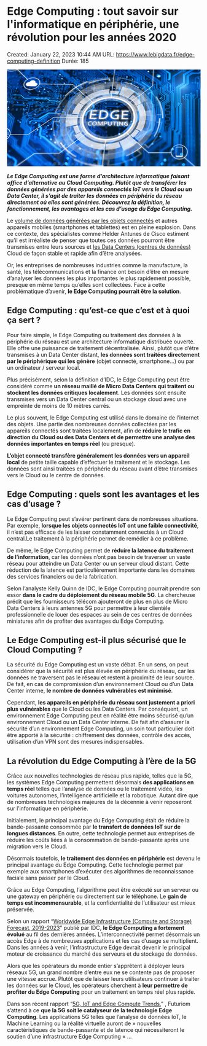 # Edge Computing : tout savoir sur l'informatique en périphérie, une révolution pour les années 2020

Created: January 22, 2023 10:44 AM
URL: https://www.lebigdata.fr/edge-computing-definition
Durée: 185

![Edge%20Computing%20tout%20savoir%20sur%20l'informatique%20en%20p%20bf631a6ba2154393beb83e09f9ebf03d/edge-computing-tout-savoir-660x330.png](Edge%20Computing%20tout%20savoir%20sur%20l'informatique%20en%20p%20bf631a6ba2154393beb83e09f9ebf03d/edge-computing-tout-savoir-660x330.png)

***Le Edge Computing est une forme d’architecture informatique faisant office d’alternative au Cloud Computing. Plutôt que de transférer les données générées par des appareils connectés IoT vers le Cloud ou un Data Center, il s’agit de traiter les données en périphérie du réseau directement où elles sont générées. Découvrez la définition, le fonctionnement, les avantages et les cas d’usage du Edge Computing.***

Le [volume de données générées par les objets connectés](https://www.lebigdata.fr/infographie-previsions-enjeux-defis-de-transformation-numerique-ifs) et autres appareils mobiles (smartphones et tablettes) est en pleine explosion. Dans ce contexte, des spécialistes comme Helder Antunes de Cisco estiment qu’il est irréaliste de penser que toutes ces données pourront être transmises entre leurs sources et [les Data Centers (centres de données)](https://www.lebigdata.fr/definition-data-center-centre-donnees) Cloud de façon stable et rapide afin d’être analysées.

Or, les entreprises de nombreuses industries comme la manufacture, la santé, les télécommunications et la finance ont besoin d’être en mesure d’analyser les données les plus importantes le plus rapidement possible, presque en même temps qu’elles sont collectées. Face à cette problématique d’avenir, **le Edge Computing pourrait être la solution**.

## Edge Computing : qu’est-ce que c’est et à quoi ça sert ?

Pour faire simple, le Edge Computing ou traitement des données à la périphérie du réseau est une architecture informatique distribuée ouverte. Elle offre une puissance de traitement décentralisée. Ainsi, plutôt que d’être transmises à un Data Center distant, **les données sont traitées directement par le périphérique qui les génère** (objet connecté, smartphone…) ou par un ordinateur / serveur local.

Plus précisément, selon la définition d’IDC, le Edge Computing peut être considéré comme **un réseau maillé de Micro Data Centers qui traitent ou stockent les données critiques localement**. Les données sont ensuite transmises vers un Data Center central ou un stockage cloud avec une empreinte de moins de 10 mètres carrés.

Le plus souvent, le Edge Computing est utilisé dans le domaine de l’internet des objets. Une partie des nombreuses données collectées par les appareils connectés sont traitées localement, afin de **réduire le trafic en direction du Cloud ou des Data Centers et de permettre une analyse des données importantes en temps réel** (ou presque).

**L’objet connecté transfère généralement les données vers un appareil local** de petite taille capable d’effectuer le traitement et le stockage. Les données sont ainsi traitées en périphérie du réseau avant d’être transmises vers le Cloud ou le centre de données.

## Edge Computing : quels sont les avantages et les cas d’usage ?

Le Edge Computing peut s’avérer pertinent dans de nombreuses situations. Par exemple, **lorsque les objets connectés IoT ont une faible connectivité**, il n’est pas efficace de les laisser constamment connectés à un Cloud central.Le traitement à la périphérie permet de remédier à ce problème.

De même, le Edge Computing permet de **réduire la latence du traitement de l’information**, car les données n’ont pas besoin de traverser un vaste réseau pour atteindre un Data Center ou un serveur cloud distant. Cette réduction de la latence est particulièrement importante dans les domaines des services financiers ou de la fabrication.

Selon l’analyste Kelly Quinn de IDC, le Edge Computing pourrait prendre son essor **dans le cadre du déploiement du réseau mobile 5G**. La chercheuse prédit que les fournisseurs télécom ajouteront de plus en plus de Micro Data Centers à leurs antennes 5G pour permettre à leur clientèle professionnelle de louer des espaces au sein de ces centres de données miniatures afin de profiter des avantages du Edge Computing.

## Le Edge Computing est-il plus sécurisé que le Cloud Computing ?

La sécurité du Edge Computing est un vaste débat. En un sens, on peut considérer que la sécurité est plus élevée en périphérie du réseau, car les données ne traversent pas le réseau et restent à proximité de leur source. De fait, en cas de compromission d’un environnement Cloud ou d’un Data Center interne, **le nombre de données vulnérables est minimisé**.

Cependant, **les appareils en périphérie du réseau sont justement a priori plus vulnérables** que le Cloud ou les Data Centers. Par conséquent, un environnement Edge Computing peut en réalité être moins sécurisé qu’un environnement Cloud ou un Data Center interne. De fait afin d’assurer la sécurité d’un environnement Edge Computing, un soin tout particulier doit être apporté à la sécurité : chiffrement des données, contrôle des accès, utilisation d’un VPN sont des mesures indispensables.

## La révolution du Edge Computing à l’ère de la 5G

Grâce aux nouvelles technologies de réseau plus rapide, telles que la 5G, les systèmes Edge Computing permettent désormais **des applications en temps réel** telles que l’analyse de données ou le traitement vidéo, les voitures autonomes, l’intelligence artificielle et la robotique. Autant dire que de nombreuses technologies majeures de la décennie à venir reposeront sur l’informatique en périphérie.

Initialement, le principal avantage du Edge Computing était de réduire la bande-passante consommée par **le transfert de données IoT sur de longues distances**. En outre, cette technologie permet aux entreprises de réduire les coûts liées à la consommation de bande-passante après une migration vers le Cloud.

Désormais toutefois, **le traitement des données en périphérie** est devenu le principal avantage du Edge Computing. Cette technologie permet par exemple aux smartphones d’exécuter des algorithmes de reconnaissance faciale sans passer par le Cloud.

Grâce au Edge Computing, l’algorithme peut être exécuté sur un serveur ou une gateway en périphérie ou directement sur le téléphone. Le **gain de temps est incommensurable**, et la confidentialité de l’utilisateur est mieux préservée.

Selon un rapport “[Worldwide Edge Infrastructure (Compute and Storage) Forecast, 2019-2023](https://www.idc.com/getdoc.jsp?containerId=US45575419)” publié par IDC, **le Edge Computing a fortement évolué** au fil des dernières années. L’interconnectivité permet désormais un accès Edge à de nombreuses applications et les cas d’usage se multiplient. Dans les années à venir, l’infrastructure Edge devrait devenir le principal moteur de croissance du marché des serveurs et du stockage de données.

Alors que les opérateurs du monde entier s’apprêtent à déployer leurs réseaux 5G, un grand nombre d’entre eux ne se contente pas de proposer une vitesse accrue. Plutôt que de laisser leurs utilisateurs continuer à traiter les données sur le Cloud, les opérateurs cherchent à **leur permettre de profiter du Edge Computing** pour un traitement en temps réel plus rapide.

Dans son récent rapport “[5G, IoT and Edge Compute Trends](https://www.networkworld.com/resources/194551/5g--iot-and-edge-compute-trends),” , Futuriom s’attend à ce **que la 5G soit le catalyseur de la technologie Edge Computing**. Les applications 5G telles que l’analyse de données IoT, le Machine Learning ou la réalité virtuelle auront de » nouvelles caractéristiques de bande-passante et de latence qui nécessiteront le soutien d’une infrastructure Edge Computing « …